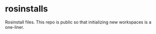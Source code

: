 # rosinstalls
Rosinstall files. This repo is public so that initializing new workspaces is a one-liner.
